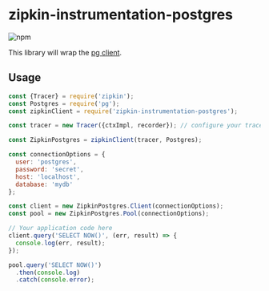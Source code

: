 # zipkin-instrumentation-postgres

![npm](https://img.shields.io/npm/dm/zipkin-instrumentation-postgres.svg)

This library will wrap the [pg client](https://www.npmjs.com/package/pg).

## Usage

```javascript
const {Tracer} = require('zipkin');
const Postgres = require('pg');
const zipkinClient = require('zipkin-instrumentation-postgres');

const tracer = new Tracer({ctxImpl, recorder}); // configure your tracer properly here

const ZipkinPostgres = zipkinClient(tracer, Postgres);

const connectionOptions = {
  user: 'postgres',
  password: 'secret',
  host: 'localhost',
  database: 'mydb'
};

const client = new ZipkinPostgres.Client(connectionOptions);
const pool = new ZipkinPostgres.Pool(connectionOptions);

// Your application code here
client.query('SELECT NOW()', (err, result) => {
  console.log(err, result);
});

pool.query('SELECT NOW()')
  .then(console.log)
  .catch(console.error);
```
